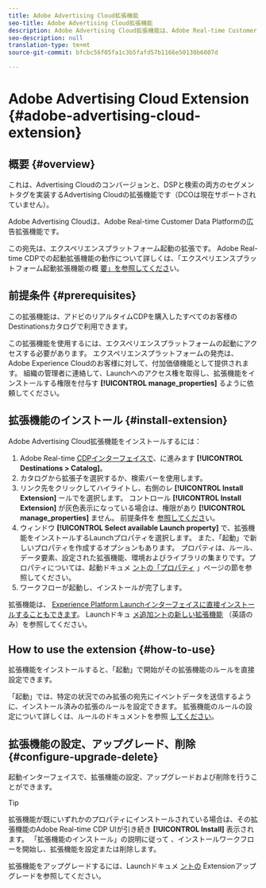 ```yaml
---
title: Adobe Advertising Cloud拡張機能
seo-title: Adobe Advertising Cloud拡張機能
description: Adobe Advertising Cloud拡張機能は、Adobe Real-time Customer Data Platformの広告先です。 拡張機能の詳細については、Adobe Exchangeの拡張機能のページを参照してください。
seo-description: null
translation-type: tm+mt
source-git-commit: bfcbc56f05fa1c3b5fafd57b1166e50130b6007d

---
```



# Adobe Advertising Cloud Extension {#adobe-advertising-cloud-extension}

## 概要 {#overview}

これは、Advertising Cloudのコンバージョンと、DSPと検索の両方のセグメントタグを実装するAdvertising Cloudの拡張機能です（DCOは現在サポートされていません）。

Adobe Advertising Cloudは、Adobe Real-time Customer Data Platformの広告拡張機能です。

この宛先は、エクスペリエンスプラットフォーム起動の拡張です。 Adobe Real-time CDPでの起動拡張機能の動作について詳しくは、「エクスペリエンスプラットフォーム起動拡張機能の概 [要」を参照してくださ](/help/rtcdp/destinations/experience-platform-launch-extensions.md)い。


## 前提条件 {#prerequisites}

この拡張機能は、アドビのリアルタイムCDPを購入したすべてのお客様のDestinationsカタログで利用できます。

この拡張機能を使用するには、エクスペリエンスプラットフォームの起動にアクセスする必要があります。 エクスペリエンスプラットフォームの発売は、Adobe Experience Cloudのお客様に対して、付加価値機能として提供されます。 組織の管理者に連絡して、Launchへのアクセス権を取得し、拡張機能をインストールする権限を付与す **[!UICONTROL manage_properties]** るように依頼してください。

## 拡張機能のインストール {#install-extension}

Adobe Advertising Cloud拡張機能をインストールするには：

1. Adobe Real-time [CDPインターフェイスで](http://platform.adobe.com/)、に進みます **[!UICONTROL Destinations > Catalog]**。
2. カタログから拡張子を選択するか、検索バーを使用します。
3. リンク先をクリックしてハイライトし、右側のレ **[!UICONTROL Install Extension]** ールでを選択します。 コントロール **[!UICONTROL Install Extension]** が灰色表示になっている場合は、権限があり **[!UICONTROL manage_properties]** ません。 前提条件を [参照してくださ](#prerequisites)い。
4. ウィンドウ **[!UICONTROL Select available Launch property]** で、拡張機能をインストールするLaunchプロパティを選択します。 また、「起動」で新しいプロパティを作成するオプションもあります。 プロパティは、ルール、データ要素、設定された拡張機能、環境およびライブラリの集まりです。プロパティについては、起動ドキュメ [ントの「プロパティ](https://docs.adobe.com/content/help/en/launch/using/reference/admin/companies-and-properties.html#properties-page) 」ページの節を参照してください。
5. ワークフローが起動し、インストールが完了します。

拡張機能は、 [Experience Platform Launchインターフェイスに直接インストールすることもできます](https://launch.adobe.com/)。 Launchドキュ [メ追加ントの新しい拡張機能](https://docs.adobe.com/content/help/en/launch/using/reference/manage-resources/extensions/overview.html#add-a-new-extension) （英語のみ）を参照してください。


## How to use the extension {#how-to-use}

拡張機能をインストールすると、「起動」で開始がその拡張機能のルールを直接設定できます。

「起動」では、特定の状況でのみ拡張の宛先にイベントデータを送信するように、インストール済みの拡張のルールを設定できます。 拡張機能のルールの設定について詳しくは、ルールのドキュメントを参照 [してください](https://docs.adobe.com/help/ja-JP/launch/using/reference/manage-resources/rules.html)。

## 拡張機能の設定、アップグレード、削除 {#configure-upgrade-delete}

起動インターフェイスで、拡張機能の設定、アップグレードおよび削除を行うことができます。

>[!TIP]
>
>拡張機能が既にいずれかのプロパティにインストールされている場合は、その拡張機能のAdobe Real-time CDP UIが引き続き **[!UICONTROL Install]** 表示されます。 「拡張機能のインストール」の説明に従って [](#install-extension) 、インストールワークフローを開始し、拡張機能を設定または削除します。

拡張機能をアップグレードするには、Launchドキュメ [ントの](https://docs.adobe.com/content/help/en/launch/using/reference/manage-resources/extensions/extension-upgrade.html) Extensionアップグレードを参照してください。
